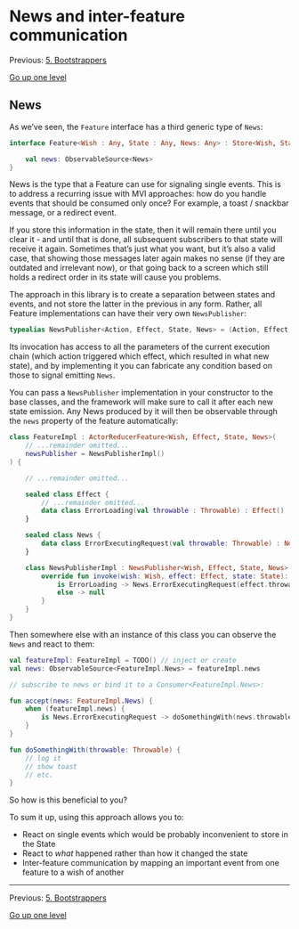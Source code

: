 # News and inter-feature communication

Previous: [5. Bootstrappers](bootstrappers.md)

[Go up one level](README.md)

## News

As we’ve seen, the `Feature` interface has a third generic type of `News`:

```kotlin
interface Feature<Wish : Any, State : Any, News: Any> : Store<Wish, State>, Disposable {

    val news: ObservableSource<News>
}

```

News is the type that a Feature can use for signaling single events. This is to address a recurring issue with MVI approaches: how do you handle events that should be consumed only once? For example, a toast / snackbar message, or a redirect event.

If you store this information in the state, then it will remain there until you clear it - and until that is done, all subsequent subscribers to that state will receive it again. Sometimes that’s just what you want, but it’s also a valid case, that showing those messages later again makes no sense (if they are outdated and irrelevant now), or that going back to a screen which still holds a redirect order in its state will cause you problems.

The approach in this library is to create a separation between states and events, and not store the latter in the previous in any form. Rather, all Feature implementations can have their very own `NewsPublisher`:

```kotlin
typealias NewsPublisher<Action, Effect, State, News> = (Action, Effect, State) -> News?
```

Its invocation has access to all the parameters of the current execution chain (which action triggered which effect, which resulted in what new state), and by implementing it you can fabricate any condition based on those to signal emitting `News`.

You can pass a `NewsPublisher` implementation in your constructor to the base classes, and the framework will make sure to call it after each new state emission. Any News produced by it will then be observable through the `news` property of the feature automatically:

```kotlin
class FeatureImpl : ActorReducerFeature<Wish, Effect, State, News>(
    // ...remainder omitted...
    newsPublisher = NewsPublisherImpl()
) {

    // ...remainder omitted...

    sealed class Effect {
        // ...remainder omitted...
        data class ErrorLoading(val throwable : Throwable) : Effect()
    }

    sealed class News {
        data class ErrorExecutingRequest(val throwable: Throwable) : News()
    }

    class NewsPublisherImpl : NewsPublisher<Wish, Effect, State, News> {
        override fun invoke(wish: Wish, effect: Effect, state: State): News? = when (effect) {
            is ErrorLoading -> News.ErrorExecutingRequest(effect.throwable)
            else -> null
        }
    }
}
```

Then somewhere else with an instance of this class you can observe the `News` and react to them:
```kotlin
val featureImpl: FeatureImpl = TODO() // inject or create
val news: ObservableSource<FeatureImpl.News> = featureImpl.news

// subscribe to news or bind it to a Consumer<FeatureImpl.News>:

fun accept(news: FeatureImpl.News) {
    when (featureImpl.news) {
        is News.ErrorExecutingRequest -> doSomethingWith(news.throwable)
    }
}

fun doSomethingWith(throwable: Throwable) {
    // log it
    // show toast
    // etc.
}

```

So how is this beneficial to you?

To sum it up, using this approach allows you to:
- React on single events which would be probably inconvenient to store in the State
- React to _what_ happened rather than how it changed the state
- Inter-feature communication by mapping an important event from one feature to a wish of another

---

Previous: [5. Bootstrappers](bootstrappers.md)

[Go up one level](README.md)
